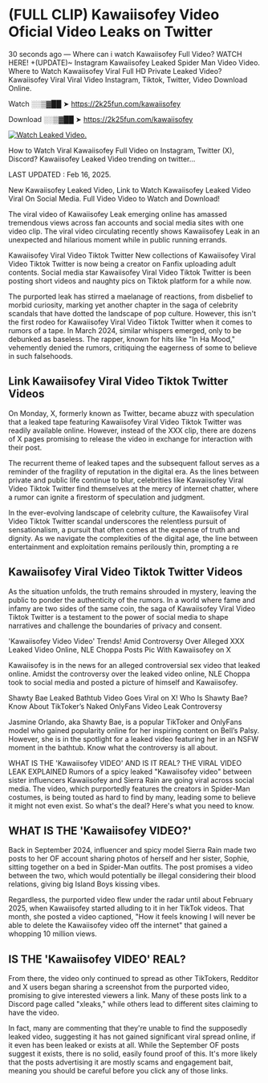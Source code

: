 # (FULL CLIP) Kawaiisofey Video Oficial Video Leaks on Twitter

30 seconds ago — Where can i watch Kawaiisofey Full Video? WATCH HERE! +(UPDATE)~ Instagram Kawaiisofey Leaked Spider Man Video Video. Where to Watch Kawaiisofey Viral Full HD Private Leaked Video? Kawaiisofey Viral Viral Video Instagram, Tiktok, Twitter, Video Download Online.

Watch ░░▒▓██ ➤ https://2k25fun.com/kawaiisofey

Download ░░▒▓██ ➤ https://2k25fun.com/kawaiisofey

[![Watch Leaked Video.](https://miro.medium.com/v2/resize:fit:828/format:webp/1*cilzJN44JGOrTw9NJCrNHA.gif "Watch Leaked Video")](https://2k25fun.com/kawaiisofey)

How to Watch Viral Kawaiisofey Full Video on Instagram, Twitter (X), Discord? Kawaiisofey Leaked Video trending on twitter...

LAST UPDATED : Feb 16, 2025.

New Kawaiisofey Leaked Video, Link to Watch Kawaiisofey Leaked Video Viral On Social Media. Full Video Video to Watch and Download!

The viral video of Kawaiisofey Leak emerging online has amassed tremendous views across fan accounts and social media sites with one video clip. The viral video circulating recently shows Kawaiisofey Leak in an unexpected and hilarious moment while in public running errands.

Kawaiisofey Viral Video Tiktok Twitter New collections of Kawaiisofey Viral Video Tiktok Twitter is now being a creator on Fanfix uploading adult contents. Social media star Kawaiisofey Viral Video Tiktok Twitter is been posting short videos and naughty pics on Tiktok platform for a while now.

The purported leak has stirred a maelanage of reactions, from disbelief to morbid curiosity, marking yet another chapter in the saga of celebrity scandals that have dotted the landscape of pop culture. However, this isn't the first rodeo for Kawaiisofey Viral Video Tiktok Twitter when it comes to rumors of a tape. In March 2024, similar whispers emerged, only to be debunked as baseless. The rapper, known for hits like "In Ha Mood," vehemently denied the rumors, critiquing the eagerness of some to believe in such falsehoods.

## Link Kawaiisofey Viral Video Tiktok Twitter Videos

On Monday, X, formerly known as Twitter, became abuzz with speculation that a leaked tape featuring Kawaiisofey Viral Video Tiktok Twitter was readily available online. However, instead of the XXX clip, there are dozens of X pages promising to release the video in exchange for interaction with their post.

The recurrent theme of leaked tapes and the subsequent fallout serves as a reminder of the fragility of reputation in the digital era. As the lines between private and public life continue to blur, celebrities like Kawaiisofey Viral Video Tiktok Twitter find themselves at the mercy of internet chatter, where a rumor can ignite a firestorm of speculation and judgment.

In the ever-evolving landscape of celebrity culture, the Kawaiisofey Viral Video Tiktok Twitter scandal underscores the relentless pursuit of sensationalism, a pursuit that often comes at the expense of truth and dignity. As we navigate the complexities of the digital age, the line between entertainment and exploitation remains perilously thin, prompting a re

##  Kawaiisofey Viral Video Tiktok Twitter Videos

As the situation unfolds, the truth remains shrouded in mystery, leaving the public to ponder the authenticity of the rumors. In a world where fame and infamy are two sides of the same coin, the saga of Kawaiisofey Viral Video Tiktok Twitter is a testament to the power of social media to shape narratives and challenge the boundaries of privacy and consent.

'Kawaiisofey Video Video' Trends! Amid Controversy Over Alleged XXX Leaked Video Online, NLE Choppa Posts Pic With Kawaiisofey on X

Kawaiisofey is in the news for an alleged controversial sex video that leaked online. Amidst the controversy over the leaked video online, NLE Choppa took to social media and posted a picture of himself and Kawaiisofey.

Shawty Bae Leaked Bathtub Video Goes Viral on X! Who Is Shawty Bae? Know About TikToker’s Naked OnlyFans Video Leak Controversy

Jasmine Orlando, aka Shawty Bae, is a popular TikToker and OnlyFans model who gained popularity online for her inspiring content on Bell’s Palsy. However, she is in the spotlight for a leaked video featuring her in an NSFW moment in the bathtub. Know what the controversy is all about.

WHAT IS THE 'Kawaiisofey VIDEO' AND IS IT REAL? THE VIRAL VIDEO LEAK EXPLAINED Rumors of a spicy leaked "Kawaiisofey video" between sister influencers Kawaiisofey and Sierra Rain are going viral across social media. The video, which purportedly features the creators in Spider-Man costumes, is being touted as hard to find by many, leading some to believe it might not even exist. So what's the deal? Here's what you need to know.

## WHAT IS THE 'Kawaiisofey VIDEO?'

Back in September 2024, influencer and spicy model Sierra Rain made two posts to her OF account sharing photos of herself and her sister, Sophie, sitting together on a bed in Spider-Man outfits. The post promises a video between the two, which would potentially be illegal considering their blood relations, giving big Island Boys kissing vibes.

Regardless, the purported video flew under the radar until about February 2025, when Kawaiisofey started alluding to it in her TikTok videos. That month, she posted a video captioned, "How it feels knowing I will never be able to delete the Kawaiisofey video off the internet" that gained a whopping 10 million views.

## IS THE 'Kawaiisofey VIDEO' REAL?

From there, the video only continued to spread as other TikTokers, Redditor and X users began sharing a screenshot from the purported video, promising to give interested viewers a link. Many of these posts link to a Discord page called "xleaks," while others lead to different sites claiming to have the video.

In fact, many are commenting that they're unable to find the supposedly leaked video, suggesting it has not gained significant viral spread online, if it even has been leaked or exists at all. While the September OF posts suggest it exists, there is no solid, easily found proof of this. It's more likely that the posts advertising it are mostly scams and engagement bait, meaning you should be careful before you click any of those links.